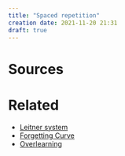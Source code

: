 ```yaml
---
title: "Spaced repetition"
creation date: 2021-11-20 21:31
draft: true
---
```


# Sources

# Related
- [Leitner system](notes/Leitner-system.md)
- [Forgetting Curve](notes/Forgetting-Curve.md)
- [Overlearning](notes/Overlearning.md)